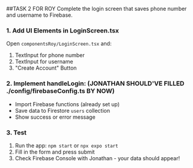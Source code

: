 ##TASK 2 FOR ROY
Complete the login screen that saves phone number and username to Firebase.


### 1. Add UI Elements in LoginScreen.tsx
Open `componentsRoy/LoginScreen.tsx` and:

1. TextInput for phone number
2. TextInput for username
3. "Create Account" Button


### 2. Implement handleLogin: (JONATHAN SHOULD'VE FILLED ./config/firebaseConfig.ts BY NOW)
   - Import Firebase functions (already set up)
   - Save data to Firestore `users` collection
   - Show success or error message


### 3. Test
1. Run the app: `npm start` or `npx expo start`
2. Fill in the form and press submit
3. Check Firebase Console with Jonathan - your data should appear!